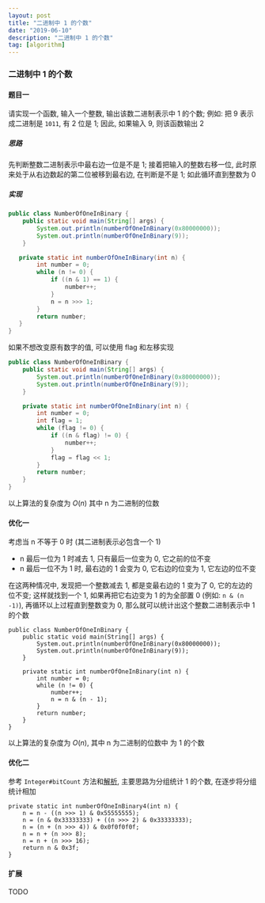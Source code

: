 ```yaml
---
layout: post
title: "二进制中 1 的个数"
date: "2019-06-10"
description: "二进制中 1 的个数"
tag: [algorithm]
---
```


### 二进制中 1 的个数

#### 题目一
请实现一个函数, 输入一个整数, 输出该数二进制表示中 1 的个数; 例如: 把 9 表示成二进制是 `1011`, 有 2 位是 1; 因此, 如果输入 9, 则该函数输出 2

##### 思路
先判断整数二进制表示中最右边一位是不是 1; 接着把输入的整数右移一位, 此时原来处于从右边数起的第二位被移到最右边, 在判断是不是 1; 如此循环直到整数为 0

##### 实现
```Java
public class NumberOfOneInBinary {
    public static void main(String[] args) {
        System.out.println(numberOfOneInBinary(0x80000000));
        System.out.println(numberOfOneInBinary(9));
    }

   private static int numberOfOneInBinary(int n) {
        int number = 0;
        while (n != 0) {
            if ((n & 1) == 1) {
                number++;
            }
            n = n >>> 1;
        }
        return number;
   }
}
```
如果不想改变原有数字的值, 可以使用 flag 和左移实现
```Java
public class NumberOfOneInBinary {
    public static void main(String[] args) {
        System.out.println(numberOfOneInBinary(0x80000000));
        System.out.println(numberOfOneInBinary(9));
    }

    private static int numberOfOneInBinary(int n) {
        int number = 0;
        int flag = 1;
        while (flag != 0) {
            if ((n & flag) != 0) {
                number++;
            }
            flag = flag << 1;
        }
        return number;
    }
}
```
以上算法的复杂度为 $O(n)$ 其中 n 为二进制的位数

#### 优化一
考虑当 n 不等于 0 时 (其二进制表示必包含一个 1)
- n 最后一位为 1 时减去 1, 只有最后一位变为 0, 它之前的位不变
- n 最后一位不为 1 时, 最右边的 1 会变为 0, 它右边的位变为 1, 它左边的位不变

在这两种情况中, 发现把一个整数减去 1, 都是变最右边的 1 变为了 0, 它的左边的位不变; 这样就找到一个 1, 如果再把它右边变为 1 的为全部置 0 (例如: `n & (n -1)`), 再循环以上过程直到整数变为 0, 那么就可以统计出这个整数二进制表示中 1 的个数
```
public class NumberOfOneInBinary {
    public static void main(String[] args) {
        System.out.println(numberOfOneInBinary(0x80000000));
        System.out.println(numberOfOneInBinary(9));
    }

    private static int numberOfOneInBinary(int n) {
        int number = 0;
        while (n != 0) {
            number++;
            n = n & (n - 1);
        }
        return number;
    }
}
```
以上算法的复杂度为 $O(n)$, 其中 n 为二进制的位数中 为 1 的个数

#### 优化二
参考 `Integer#bitCount` 方法和[解析](https://segmentfault.com/a/1190000015763941), 主要思路为分组统计 1 的个数, 在逐步将分组统计相加
```
private static int numberOfOneInBinary4(int n) {
    n = n - ((n >>> 1) & 0x55555555);
    n = (n & 0x33333333) + ((n >>> 2) & 0x33333333);
    n = (n + (n >>> 4)) & 0x0f0f0f0f;
    n = n + (n >>> 8);
    n = n + (n >>> 16);
    return n & 0x3f;
}
```

#### 扩展
TODO
